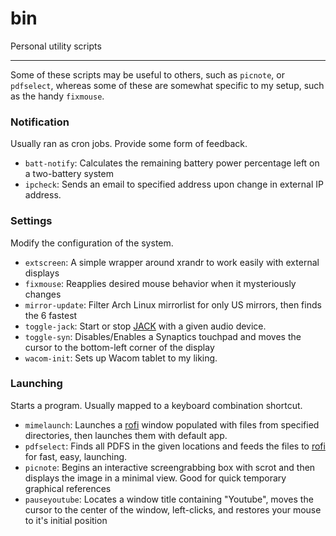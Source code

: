 # bin

Personal utility scripts

---
Some of these scripts may be useful to others, such as `picnote`, or
`pdfselect`, whereas some of these are somewhat specific to my setup, such as
the handy `fixmouse`.

### Notification
Usually ran as cron jobs.  Provide some form of feedback.

* `batt-notify`: Calculates the remaining battery power percentage left on a
  two-battery system
* `ipcheck`: Sends an email to specified address upon change in external IP
  address.

### Settings 
Modify the configuration of the system.

* `extscreen`: A simple wrapper around xrandr to work easily with external displays
* `fixmouse`: Reapplies desired mouse behavior when it mysteriously changes
* `mirror-update`: Filter Arch Linux mirrorlist for only US mirrors, then finds the 6 fastest
* `toggle-jack`: Start or stop
  [JACK](https://wiki.archlinux.org/index.php/JACK_Audio_Connection_Kit) with a
given audio device.
* `toggle-syn`: Disables/Enables a Synaptics touchpad and moves the cursor to the
bottom-left corner of the display
* `wacom-init`: Sets up Wacom tablet to my liking.

### Launching
Starts a program.  Usually mapped to a keyboard combination shortcut.

* `mimelaunch`: Launches a [rofi](https://davedavenport.github.io/rofi/) window
  populated with files from specified directories, then launches them with
default app.
* `pdfselect`: Finds all PDFS in the given locations and feeds the files
to [rofi](https://davedavenport.github.io/rofi/) for fast, easy, launching.
* `picnote`: Begins an interactive screengrabbing box with scrot and then displays the 
image in a minimal view.  Good for quick temporary graphical references
* `pauseyoutube`: Locates a window title containing "Youtube", moves the cursor
  to the center of the window, left-clicks, and restores your mouse to it's
initial position
